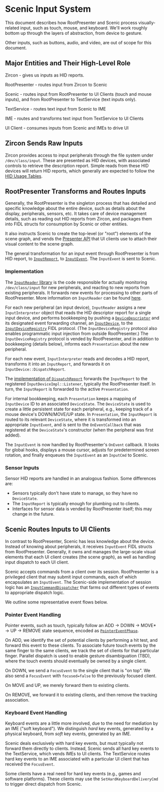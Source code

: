 # Scenic Input System

This document describes how RootPresenter and Scenic process visually-related
input, such as touch, mouse, and keyboard. We'll work roughly bottom up through
the layers of abstraction, from device to gesture.

Other inputs, such as buttons, audio, and video, are out of scope for this
document.

## Major Entities and Their High-Level Role

Zircon - gives us inputs as HID reports.

RootPresenter - routes input from Zircon to Scenic

Scenic - routes input from RootPresenter to UI Clients (touch and mouse inputs),
and from RootPresenter to TextService (text inputs only).

TextService - routes text input from Scenic to IME

IME - routes and transforms text input from TextService to UI Clients

UI Client - consumes inputs from Scenic and IMEs to drive UI

## Zircon Sends Raw Inputs

Zircon provides access to input peripherals through the file system under
`/dev/class/input`. These are presented as HID devices, with associated controls
to retrieve the description report. Simple reads from these HID devices will
return HID reports, which generally are expected to follow the
[HID Usage Tables](https://www.usb.org/document-library/hid-usage-tables-112).

## RootPresenter Transforms and Routes Inputs

Generally, the RootPresenter is the singleton process that has detailed and
specific knowledge about the entire device, such as details about the display,
peripherals, sensors, etc. It takes care of device management details, such as
reading out HID reports from Zircon, and packages them into FIDL structs for
consumption by Scenic or other entities.

It also instructs Scenic to create the top-level (or "root") elements of the
scene graph, and vends the
[Presenter API](https://fuchsia.googlesource.com/fuchsia/+/master/sdk/fidl/fuchsia.ui.policy/presenter.fidl)
that UI clients use to attach their visual content to the scene graph.

The general transformation for an input event through RootPresenter is from HID
report, to
[`InputReport`](https://fuchsia.googlesource.com/fuchsia/+/master/sdk/fidl/fuchsia.ui.input/input_reports.fidl),
to
[`InputEvent`](https://fuchsia.googlesource.com/fuchsia/+/master/sdk/fidl/fuchsia.ui.input/input_events.fidl).
The `InputEvent` is sent to Scenic.

### Implementation

The
[`InputReader` library](https://fuchsia.googlesource.com/fuchsia/+/master/garnet/bin/ui/input_reader/)
is the code responsible for actually monitoring `/dev/class/input` for new
peripherals, and reacting to new reports from existing peripherals. It forwards
new events for processing to other parts of RootPresenter.
More information on `InputReader` can be found
[here](https://fuchsia.googlesource.com/fuchsia/+/master/garnet/bin/ui/input_reader/README.md).

For each new peripheral (an input device), `InputReader` assigns a new
`InputInterpreter` object that reads the HID descriptor report for a single
input device, and performs bookkeeping by pushing a
[`DeviceDescriptor`](https://fuchsia.googlesource.com/fuchsia/+/master/sdk/fidl/fuchsia.ui.input/input_reports.fidl)
and its designated event forwarding channel, an
[`InputDevice`](https://fuchsia.googlesource.com/fuchsia/+/master/sdk/fidl/fuchsia.ui.input/input_device_registry.fidl#17),
to the
[`InputDeviceRegistry`](https://fuchsia.googlesource.com/fuchsia/+/master/sdk/fidl/fuchsia.ui.input/input_device_registry.fidl#12)
FIDL protocol. (The `InputDeviceRegistry` protocol also enables programmatic
input injection from outside RootPresenter.) The `InputDeviceRegistry` protocol
is vended by RootPresenter, and in addition to bookkeeping (details below),
informs each `Presentation` about the new peripheral.

For each new event, `InputInterpreter` reads and decodes a HID report,
transforms it into an `InputReport`, and forwards it on
`InputDevice::DispatchReport`.

The
[implementation of `DispatchReport`](https://fuchsia.googlesource.com/fuchsia/+/master/garnet/public/lib/ui/input/input_device_impl.h)
forwards the `InputReport` to the registered `InputDeviceImpl::Listener`,
typically the RootPresenter itself. In turn, the `InputReport` is forwarded to
the active `Presentation`.

For internal bookkeeping, each `Presentation` keeps a mapping of `InputDevice`
ID to an associated `DeviceState`. The `DeviceState` is used to create a little
persistent state for each peripheral, e.g., keeping track of a mouse device's
DOWN/MOVE/UP state. In `Presentation`, the `InputReport` is routed to its
relevant `DeviceState`, where it is transformed into an appropriate
`InputEvent`, and is sent to the `OnEventCallback` that was registered at the
`DeviceState`'s constructor (when the peripheral was first added).

The `InputEvent` is now handled by RootPresenter's `OnEvent` callback. It looks
for global hooks, displays a mouse cursor, adjusts for predetermined screen
rotation, and finally enqueues the `InputEvent` as an `InputCmd` to Scenic.

### Sensor Inputs

Sensor HID reports are handled in an analogous fashion. Some differences are:

*   Sensors typically don't have state to manage, so they have no `DeviceState`.
*   The `InputReport` is typically enough for plumbing out to clients.
*   Interfaces for sensor data is vended by RootPresenter itself; this may
    change in the future.

## Scenic Routes Inputs to UI Clients

In contrast to RootPresenter, Scenic has less knowledge about the device.
Instead of knowing about peripherals, it receives `InputEvent` FIDL structs from
RootPresenter. Generally, it owns and manages the large-scale visual elements
that each UI client creates (the scene graph), as well as handling input
dispatch to each UI client.

Scenic accepts commands from a client over its session. RootPresenter is a
privileged client that may submit input commands, each of which encapsulates an
`InputEvent`. The Scenic-side implementation of session logic has an
[`InputCommandDispatcher`](https://fuchsia.googlesource.com/fuchsia/+/master/garnet/lib/ui/input/input_system.h)
that farms out different types of events to appropriate dispatch logic.

We outline some representative event flows below.

### Pointer Event Handling

Pointer events, such as touch, typically follow an ADD &rarr; DOWN &rarr; MOVE\*
&rarr; UP &rarr; REMOVE state sequence, encoded as
[`PointerEventPhase`](https://fuchsia.googlesource.com/fuchsia/+/master/sdk/fidl/fuchsia.ui.input/input_events.fidl).

On ADD, we identify the set of potential clients by performing a hit test, and
forward this event to these clients. To associate future touch events by the
same finger to the same clients, we track the set of clients for that particular
finger. Parallel dispatch is used to enable gesture disambiguation (TBD), where
the touch events should eventually be owned by a single client.

On DOWN, we send a `FocusEvent` to the single client that is "on top". We also
send a `FocusEvent` with `focused=false` to the previously focused client.

On MOVE and UP, we merely forward them to existing clients.

On REMOVE, we forward it to existing clients, and then remove the tracking
association.

### Keyboard Event Handling

Keyboard events are a little more involved, due to the need for mediation by an
IME ("soft keyboard"). We distinguish *hard* key events, generated by a physical
keyboard, from *soft* key events, generated by an IME.

Scenic deals exclusively with hard key events, but must typically not forward
them directly to clients. Instead, Scenic sends all hard key events to the
TextService, which vends IMEs to UI clients. The TextService routes hard key
events to an IME associated with a particular UI client that has received the
`FocusEvent`.

Some clients have a real need for hard key events (e.g., games and software
platforms). These clients may use the `SetHardKeyboardDeliveryCmd` to trigger
direct dispatch from Scenic.
